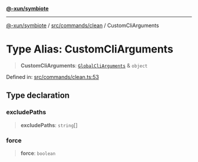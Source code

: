 [**@-xun/symbiote**](../../../../README.md)

***

[@-xun/symbiote](../../../../README.md) / [src/commands/clean](../README.md) / CustomCliArguments

# Type Alias: CustomCliArguments

> **CustomCliArguments**: [`GlobalCliArguments`](../../../configure/type-aliases/GlobalCliArguments.md) & `object`

Defined in: [src/commands/clean.ts:53](https://github.com/Xunnamius/symbiote/blob/5a6b8fdd6bad1753f065e8a0fabc20b629cd4120/src/commands/clean.ts#L53)

## Type declaration

### excludePaths

> **excludePaths**: `string`[]

### force

> **force**: `boolean`
